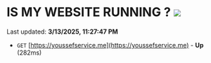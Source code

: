# IS MY WEBSITE RUNNING ? [![](https://img.shields.io/static/v1?label=Sponsor&message=%E2%9D%A4&logo=GitHub&color=%23fe8e86)](https://github.com/sponsors/Youssef-Lehmam)

Last updated: **3/13/2025, 11:27:47 PM**

- `GET` [https://youssefservice.me](https://youssefservice.me) - **Up** (282ms)
